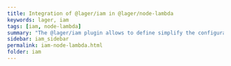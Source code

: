```yaml
---
title: Integration of @lager/iam in @lager/node-lambda
keywords: lager, iam
tags: [iam, node-lambda]
summary: "The @lager/iam plugin allows to define simplify the configuration of the @lager/node-lambda plugin."
sidebar: iam_sidebar
permalink: iam-node-lambda.html
folder: iam
---
```

